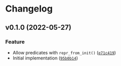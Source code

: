 # Changelog

<!--next-version-placeholder-->

## v0.1.0 (2022-05-27)
### Feature
* Allow predicates with `repr_from_init()` ([`e71c419`](https://github.com/kalekundert/reprfunc/commit/e71c4191a432ca8ae7f4aae7c0a2773994a043aa))
* Initial implementation ([`95b0b14`](https://github.com/kalekundert/reprfunc/commit/95b0b1407e043fcd3a3c07b5bc5dfa120d5a51d3))
